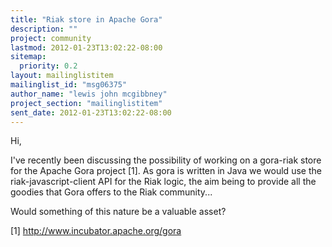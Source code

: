 ```yaml
---
title: "Riak store in Apache Gora"
description: ""
project: community
lastmod: 2012-01-23T13:02:22-08:00
sitemap:
  priority: 0.2
layout: mailinglistitem
mailinglist_id: "msg06375"
author_name: "lewis john mcgibbney"
project_section: "mailinglistitem"
sent_date: 2012-01-23T13:02:22-08:00
---
```



Hi,

I've recently been discussing the possibility of working on a gora-riak
store for the Apache Gora project [1]. As gora is written in Java we would
use the riak-javascript-client API for the Riak logic, the aim being to
provide all the goodies that Gora offers to the Riak community...

Would something of this nature be a valuable asset?

[1] http://www.incubator.apache.org/gora
